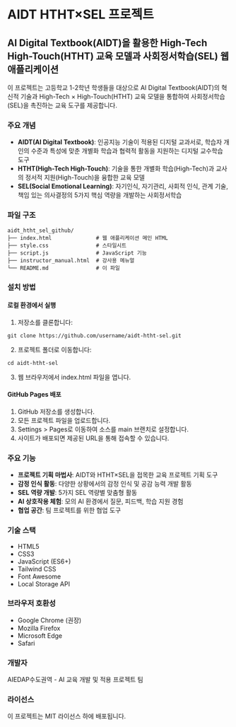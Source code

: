 # AIDT HTHT×SEL 프로젝트

## AI Digital Textbook(AIDT)을 활용한 High-Tech High-Touch(HTHT) 교육 모델과 사회정서학습(SEL) 웹 애플리케이션

이 프로젝트는 고등학교 1-2학년 학생들을 대상으로 AI Digital Textbook(AIDT)의 혁신적 기술과 High-Tech × High-Touch(HTHT) 교육 모델을 통합하여 사회정서학습(SEL)을 촉진하는 교육 도구를 제공합니다.

### 주요 개념

* **AIDT(AI Digital Textbook)**: 인공지능 기술이 적용된 디지털 교과서로, 학습자 개인의 수준과 특성에 맞춘 개별화 학습과 협력적 활동을 지원하는 디지털 교수학습 도구
* **HTHT(High-Tech High-Touch)**: 기술을 통한 개별화 학습(High-Tech)과 교사의 정서적 지원(High-Touch)을 융합한 교육 모델
* **SEL(Social Emotional Learning)**: 자기인식, 자기관리, 사회적 인식, 관계 기술, 책임 있는 의사결정의 5가지 핵심 역량을 개발하는 사회정서학습

### 파일 구조

```
aidt_htht_sel_github/
├── index.html              # 웹 애플리케이션 메인 HTML
├── style.css               # 스타일시트
├── script.js               # JavaScript 기능
├── instructor_manual.html  # 강사용 메뉴얼
└── README.md               # 이 파일
```

### 설치 방법

#### 로컬 환경에서 실행

1. 저장소를 클론합니다:
```
git clone https://github.com/username/aidt-htht-sel.git
```

2. 프로젝트 폴더로 이동합니다:
```
cd aidt-htht-sel
```

3. 웹 브라우저에서 index.html 파일을 엽니다.

#### GitHub Pages 배포

1. GitHub 저장소를 생성합니다.
2. 모든 프로젝트 파일을 업로드합니다.
3. Settings > Pages로 이동하여 소스를 main 브랜치로 설정합니다.
4. 사이트가 배포되면 제공된 URL을 통해 접속할 수 있습니다.

### 주요 기능

* **프로젝트 기획 마법사**: AIDT와 HTHT×SEL을 접목한 교육 프로젝트 기획 도구
* **감정 인식 활동**: 다양한 상황에서의 감정 인식 및 공감 능력 개발 활동
* **SEL 역량 개발**: 5가지 SEL 역량별 맞춤형 활동
* **AI 상호작용 체험**: 모의 AI 환경에서 질문, 피드백, 학습 지원 경험
* **협업 공간**: 팀 프로젝트를 위한 협업 도구

### 기술 스택

* HTML5
* CSS3
* JavaScript (ES6+)
* Tailwind CSS
* Font Awesome
* Local Storage API

### 브라우저 호환성

* Google Chrome (권장)
* Mozilla Firefox
* Microsoft Edge
* Safari

### 개발자

AIEDAP수도권역 - AI 교육 개발 및 적용 프로젝트 팀

### 라이선스

이 프로젝트는 MIT 라이선스 하에 배포됩니다.
